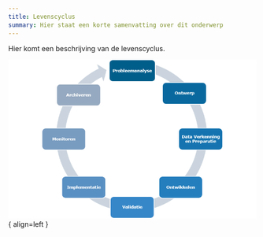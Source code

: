 ```yaml
---
title: Levenscyclus
summary: Hier staat een korte samenvatting over dit onderwerp
---
```


Hier komt een beschrijving van de levenscyclus.

![Levenscyclus](levenscyclus.png){ align=left }